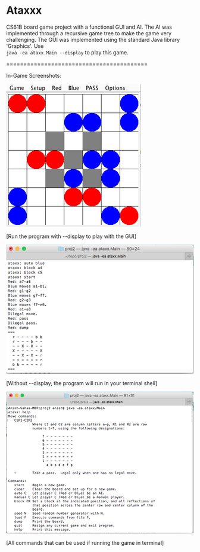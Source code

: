 # Ataxxx
CS61B board game project with a functional GUI and AI. 
The AI was implemented through a recursive game tree to make 
the game very challenging. The GUI was implemented using 
the standard Java library 'Graphics'. Use 
<br> `java -ea ataxx.Main --display` to play this game. 

=========================================

In-Game Screenshots:

![Alt text](sampleAtaxxx.png)

[Run the program with --display to play with the GUI]

![Alt text](sampleAtaxxxAI.png)

[Without --display, the program will run in your terminal shell]

![Alt text](sampleAtaxxxHelp.png)

[All commands that can be used if running the game in terminal]

